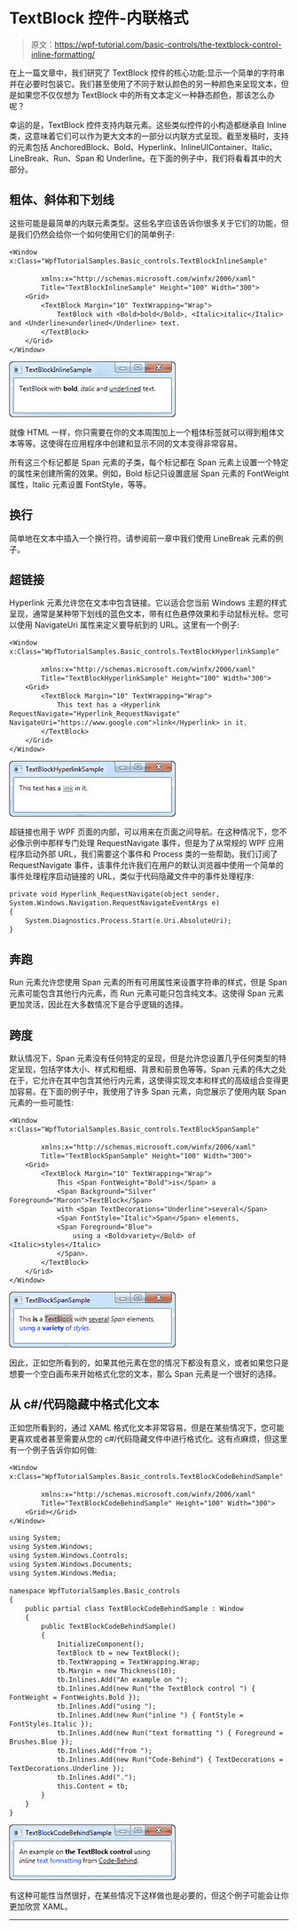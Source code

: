 # TextBlock 控件-内联格式

> 原文：<https://wpf-tutorial.com/basic-controls/the-textblock-control-inline-formatting/>

在上一篇文章中，我们研究了 TextBlock 控件的核心功能:显示一个简单的字符串并在必要时包装它。我们甚至使用了不同于默认颜色的另一种颜色来呈现文本，但是如果您不仅仅想为 TextBlock 中的所有文本定义一种静态颜色，那该怎么办呢？

幸运的是，TextBlock 控件支持内联元素。这些类似控件的小构造都继承自 Inline 类，这意味着它们可以作为更大文本的一部分以内联方式呈现。截至发稿时，支持的元素包括 AnchoredBlock、Bold、Hyperlink、InlineUIContainer、Italic、LineBreak、Run、Span 和 Underline。在下面的例子中，我们将看看其中的大部分。

## 粗体、斜体和下划线

这些可能是最简单的内联元素类型。这些名字应该告诉你很多关于它们的功能，但是我们仍然会给你一个如何使用它们的简单例子:

```
<Window x:Class="WpfTutorialSamples.Basic_controls.TextBlockInlineSample"

        xmlns:x="http://schemas.microsoft.com/winfx/2006/xaml"
        Title="TextBlockInlineSample" Height="100" Width="300">
    <Grid>
		<TextBlock Margin="10" TextWrapping="Wrap">
			TextBlock with <Bold>bold</Bold>, <Italic>italic</Italic> and <Underline>underlined</Underline> text.
		</TextBlock>
    </Grid>
</Window>
```

![](img/c76ee90d41f6bb6465f9dc4f156b5e28.png "A TextBlock control with inline bold, italic and underlined elements") <input type="hidden" name="IL_IN_ARTICLE">

就像 HTML 一样，你只需要在你的文本周围加上一个粗体标签就可以得到粗体文本等等。这使得在应用程序中创建和显示不同的文本变得非常容易。

所有这三个标记都是 Span 元素的子类，每个标记都在 Span 元素上设置一个特定的属性来创建所需的效果。例如，Bold 标记只设置底层 Span 元素的 FontWeight 属性，Italic 元素设置 FontStyle，等等。

## 换行

简单地在文本中插入一个换行符。请参阅前一章中我们使用 LineBreak 元素的例子。

## 超链接

Hyperlink 元素允许您在文本中包含链接。它以适合您当前 Windows 主题的样式呈现，通常是某种带下划线的蓝色文本，带有红色悬停效果和手动鼠标光标。您可以使用 NavigateUri 属性来定义要导航到的 URL。这里有一个例子:

```
<Window x:Class="WpfTutorialSamples.Basic_controls.TextBlockHyperlinkSample"

        xmlns:x="http://schemas.microsoft.com/winfx/2006/xaml"
        Title="TextBlockHyperlinkSample" Height="100" Width="300">
	<Grid>
		<TextBlock Margin="10" TextWrapping="Wrap">
			This text has a <Hyperlink RequestNavigate="Hyperlink_RequestNavigate" NavigateUri="https://www.google.com">link</Hyperlink> in it.
		</TextBlock>
	</Grid>
</Window>
```

![](img/e6490e321d4d900a61ef3734c9d0efa8.png "A TextBlock control using the Hyperlink element to create a clickable link")

超链接也用于 WPF 页面的内部，可以用来在页面之间导航。在这种情况下，您不必像示例中那样专门处理 RequestNavigate 事件，但是为了从常规的 WPF 应用程序启动外部 URL，我们需要这个事件和 Process 类的一些帮助。我们订阅了 RequestNavigate 事件，该事件允许我们在用户的默认浏览器中使用一个简单的事件处理程序启动链接的 URL，类似于代码隐藏文件中的事件处理程序:

```
private void Hyperlink_RequestNavigate(object sender, System.Windows.Navigation.RequestNavigateEventArgs e)
{
	System.Diagnostics.Process.Start(e.Uri.AbsoluteUri);
}
```

## 奔跑

Run 元素允许您使用 Span 元素的所有可用属性来设置字符串的样式，但是 Span 元素可能包含其他行内元素，而 Run 元素可能只包含纯文本。这使得 Span 元素更加灵活，因此在大多数情况下是合乎逻辑的选择。

## 跨度

默认情况下，Span 元素没有任何特定的呈现，但是允许您设置几乎任何类型的特定呈现，包括字体大小、样式和粗细、背景和前景色等等。Span 元素的伟大之处在于，它允许在其中包含其他行内元素，这使得实现文本和样式的高级组合变得更加容易。在下面的例子中，我使用了许多 Span 元素，向您展示了使用内联 Span 元素的一些可能性:

```
<Window x:Class="WpfTutorialSamples.Basic_controls.TextBlockSpanSample"

        xmlns:x="http://schemas.microsoft.com/winfx/2006/xaml"
        Title="TextBlockSpanSample" Height="100" Width="300">
    <Grid>
		<TextBlock Margin="10" TextWrapping="Wrap">
			This <Span FontWeight="Bold">is</Span> a
			<Span Background="Silver" Foreground="Maroon">TextBlock</Span>
			with <Span TextDecorations="Underline">several</Span>
			<Span FontStyle="Italic">Span</Span> elements,
			<Span Foreground="Blue">
				using a <Bold>variety</Bold> of <Italic>styles</Italic>
			</Span>.
		</TextBlock>
	</Grid>
</Window>
```

![](img/2c7ca82e6665a927917eca15fd334408.png "A TextBlock control using a variety of differently styled Span elements for custom text formatting")

因此，正如您所看到的，如果其他元素在您的情况下都没有意义，或者如果您只是想要一个空白画布来开始格式化您的文本，那么 Span 元素是一个很好的选择。

## 从 c#/代码隐藏中格式化文本

正如您所看到的，通过 XAML 格式化文本非常容易，但是在某些情况下，您可能更喜欢或者甚至需要从您的 c#/代码隐藏文件中进行格式化。这有点麻烦，但这里有一个例子告诉你如何做:

```
<Window x:Class="WpfTutorialSamples.Basic_controls.TextBlockCodeBehindSample"

        xmlns:x="http://schemas.microsoft.com/winfx/2006/xaml"
        Title="TextBlockCodeBehindSample" Height="100" Width="300">
    <Grid></Grid>
</Window>
```

```
using System;
using System.Windows;
using System.Windows.Controls;
using System.Windows.Documents;
using System.Windows.Media;

namespace WpfTutorialSamples.Basic_controls
{
	public partial class TextBlockCodeBehindSample : Window
	{
		public TextBlockCodeBehindSample()
		{
			InitializeComponent();
			TextBlock tb = new TextBlock();
			tb.TextWrapping = TextWrapping.Wrap;
			tb.Margin = new Thickness(10);
			tb.Inlines.Add("An example on ");
			tb.Inlines.Add(new Run("the TextBlock control ") { FontWeight = FontWeights.Bold });
			tb.Inlines.Add("using ");
			tb.Inlines.Add(new Run("inline ") { FontStyle = FontStyles.Italic });
			tb.Inlines.Add(new Run("text formatting ") { Foreground = Brushes.Blue });
			tb.Inlines.Add("from ");
			tb.Inlines.Add(new Run("Code-Behind") { TextDecorations = TextDecorations.Underline });
			tb.Inlines.Add(".");
			this.Content = tb;
		}
	}
}
```

![](img/e06be375e3dc0d653c12cc06653f1eee.png "A TextBlock control with custom text formatting generated with C# code instead of XAML")

有这种可能性当然很好，在某些情况下这样做也是必要的，但这个例子可能会让你更加欣赏 XAML。

* * *